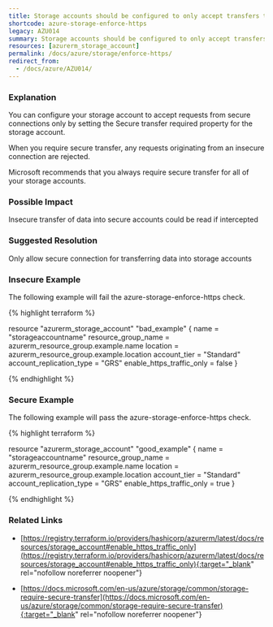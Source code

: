 ```yaml
---
title: Storage accounts should be configured to only accept transfers that are over secure connections
shortcode: azure-storage-enforce-https
legacy: AZU014
summary: Storage accounts should be configured to only accept transfers that are over secure connections 
resources: [azurerm_storage_account] 
permalink: /docs/azure/storage/enforce-https/
redirect_from: 
  - /docs/azure/AZU014/
---
```


### Explanation


You can configure your storage account to accept requests from secure connections only by setting the Secure transfer required property for the storage account. 

When you require secure transfer, any requests originating from an insecure connection are rejected. 

Microsoft recommends that you always require secure transfer for all of your storage accounts.


### Possible Impact
Insecure transfer of data into secure accounts could be read if intercepted

### Suggested Resolution
Only allow secure connection for transferring data into storage accounts


### Insecure Example

The following example will fail the azure-storage-enforce-https check.

{% highlight terraform %}

resource "azurerm_storage_account" "bad_example" {
  name                      = "storageaccountname"
  resource_group_name       = azurerm_resource_group.example.name
  location                  = azurerm_resource_group.example.location
  account_tier              = "Standard"
  account_replication_type  = "GRS"
  enable_https_traffic_only = false
}

{% endhighlight %}



### Secure Example

The following example will pass the azure-storage-enforce-https check.

{% highlight terraform %}

resource "azurerm_storage_account" "good_example" {
  name                      = "storageaccountname"
  resource_group_name       = azurerm_resource_group.example.name
  location                  = azurerm_resource_group.example.location
  account_tier              = "Standard"
  account_replication_type  = "GRS"
  enable_https_traffic_only = true
}

{% endhighlight %}



### Related Links


- [https://registry.terraform.io/providers/hashicorp/azurerm/latest/docs/resources/storage_account#enable_https_traffic_only](https://registry.terraform.io/providers/hashicorp/azurerm/latest/docs/resources/storage_account#enable_https_traffic_only){:target="_blank" rel="nofollow noreferrer noopener"}

- [https://docs.microsoft.com/en-us/azure/storage/common/storage-require-secure-transfer](https://docs.microsoft.com/en-us/azure/storage/common/storage-require-secure-transfer){:target="_blank" rel="nofollow noreferrer noopener"}


